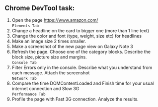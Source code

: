 ## Chrome DevTool task:

1. Open the page https://www.amazon.com/  
`Elements Tab`  
2. Change a headline on the card to bigger one (more than 1 line text)  
3. Change the color and font (type, weight, size etc) for headlines
4. Make an image size 2 times smaller.
5. Make a screenshot of the new page view on Galaxy Note 3
6. Refresh the page. Choose one of the category blocks. Describe the block size, picture size and margins.  
`Console Tab`
7. Filter Errors only in the console. Describe what you understand from each message. Attach the screenshot  
`Network Tab`  
8. Compare the time DOMContentLoaded and Finish time for your usual internet connection and Slow 3G  
`Performance Tab`
9. Profile the page with Fast 3G connection. Analyze the results.